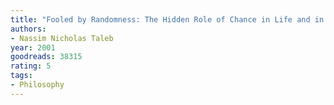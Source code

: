 ```yaml
---
title: "Fooled by Randomness: The Hidden Role of Chance in Life and in the Markets"
authors:
- Nassim Nicholas Taleb
year: 2001
goodreads: 38315
rating: 5
tags:
- Philosophy
---
```

